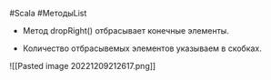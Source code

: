 #Scala #МетодыList 

* Метод dropRight() отбрасывает конечные элементы.

* Количество отбрасывемых элементов указываем в скобках.

![[Pasted image 20221209212617.png]]
